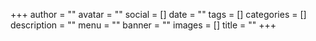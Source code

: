 +++
author = ""
avatar = ""
social = []
date = ""
tags = []
categories = []
description = ""
menu = ""
banner = ""
images = []
title = ""
+++

<!--more-->

